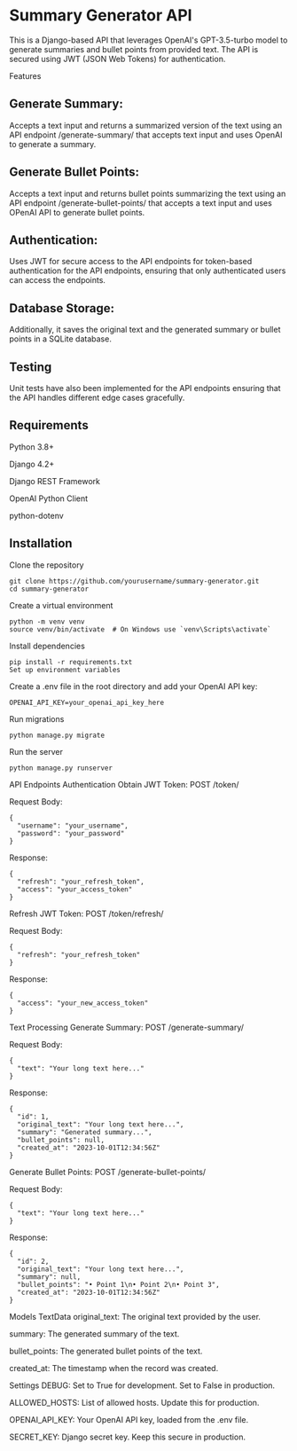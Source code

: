 # Summary Generator API
This is a Django-based API that leverages OpenAI's GPT-3.5-turbo model to generate summaries and bullet points from provided text. The API is secured using JWT (JSON Web Tokens) for authentication.

Features
## Generate Summary: 
Accepts a text input and returns a summarized version of the text using an API endpoint /generate-summary/ that accepts text input and uses OpenAI to generate a summary.

## Generate Bullet Points: 
Accepts a text input and returns bullet points summarizing the text using an API endpoint /generate-bullet-points/ that accepts a text input and uses OPenAI API to generate bullet points.

## Authentication: 
Uses JWT for secure access to the API endpoints for token-based authentication for the API endpoints, ensuring that only authenticated users can access the endpoints.

## Database Storage: 
Additionally, it saves the original text and the generated summary or bullet points in a SQLite database.
## Testing
Unit tests have also been implemented for the API endpoints ensuring that the API handles different edge cases gracefully.

## Requirements
Python 3.8+

Django 4.2+

Django REST Framework

OpenAI Python Client

python-dotenv

## Installation
Clone the repository

```
git clone https://github.com/yourusername/summary-generator.git
cd summary-generator
```

Create a virtual environment

```
python -m venv venv
source venv/bin/activate  # On Windows use `venv\Scripts\activate`
```

Install dependencies

```
pip install -r requirements.txt
Set up environment variables
```

Create a .env file in the root directory and add your OpenAI API key:

```
OPENAI_API_KEY=your_openai_api_key_here
```
Run migrations

```
python manage.py migrate
```

Run the server

```
python manage.py runserver
```
API Endpoints
Authentication
Obtain JWT Token: POST /token/

Request Body:

```
{
  "username": "your_username",
  "password": "your_password"
}
```
Response:

```
{
  "refresh": "your_refresh_token",
  "access": "your_access_token"
}
```
Refresh JWT Token: POST /token/refresh/

Request Body:

```
{
  "refresh": "your_refresh_token"
}
```
Response:

```
{
  "access": "your_new_access_token"
}
```

Text Processing
Generate Summary: POST /generate-summary/

Request Body:

```
{
  "text": "Your long text here..."
}
```
Response:

```
{
  "id": 1,
  "original_text": "Your long text here...",
  "summary": "Generated summary...",
  "bullet_points": null,
  "created_at": "2023-10-01T12:34:56Z"
}
```
Generate Bullet Points: POST /generate-bullet-points/

Request Body:

```
{
  "text": "Your long text here..."
}
```
Response:

```
{
  "id": 2,
  "original_text": "Your long text here...",
  "summary": null,
  "bullet_points": "• Point 1\n• Point 2\n• Point 3",
  "created_at": "2023-10-01T12:34:56Z"
}
```
Models
TextData
original_text: The original text provided by the user.

summary: The generated summary of the text.

bullet_points: The generated bullet points of the text.

created_at: The timestamp when the record was created.

Settings
DEBUG: Set to True for development. Set to False in production.

ALLOWED_HOSTS: List of allowed hosts. Update this for production.

OPENAI_API_KEY: Your OpenAI API key, loaded from the .env file.

SECRET_KEY: Django secret key. Keep this secure in production.
